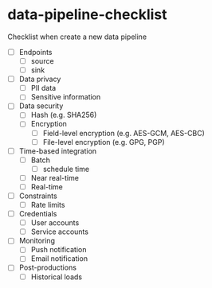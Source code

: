
# data-pipeline-checklist

Checklist when create a new data pipeline

- [ ] Endpoints
  - [ ] source
  - [ ] sink
- [ ] Data privacy
  - [ ] PII data
  - [ ] Sensitive information
- [ ] Data security
  - [ ] Hash (e.g. SHA256)
  - [ ] Encryption
    - [ ] Field-level encryption (e.g. AES-GCM, AES-CBC)
    - [ ] File-level encryption (e.g. GPG, PGP)
- [ ] Time-based integration
  - [ ] Batch
    - [ ] schedule time
  - [ ] Near real-time
  - [ ] Real-time
- [ ] Constraints
  - [ ] Rate limits
- [ ] Credentials
  - [ ] User accounts
  - [ ] Service accounts
- [ ] Monitoring
  - [ ] Push notification
  - [ ] Email notification
- [ ] Post-productions
  - [ ] Historical loads
